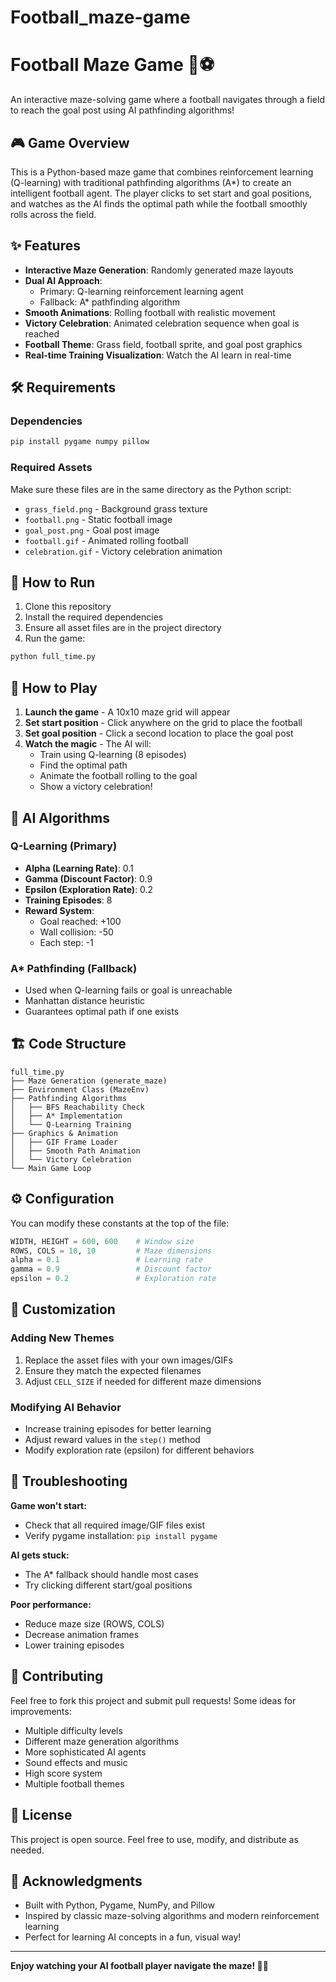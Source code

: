 # Football_maze-game

# Football Maze Game 🏈⚽

An interactive maze-solving game where a football navigates through a field to reach the goal post using AI pathfinding algorithms!

## 🎮 Game Overview

This is a Python-based maze game that combines reinforcement learning (Q-learning) with traditional pathfinding algorithms (A*) to create an intelligent football agent. The player clicks to set start and goal positions, and watches as the AI finds the optimal path while the football smoothly rolls across the field.

## ✨ Features

- **Interactive Maze Generation**: Randomly generated maze layouts
- **Dual AI Approach**: 
  - Primary: Q-learning reinforcement learning agent
  - Fallback: A* pathfinding algorithm
- **Smooth Animations**: Rolling football with realistic movement
- **Victory Celebration**: Animated celebration sequence when goal is reached
- **Football Theme**: Grass field, football sprite, and goal post graphics
- **Real-time Training Visualization**: Watch the AI learn in real-time

## 🛠️ Requirements

### Dependencies
```bash
pip install pygame numpy pillow
```

### Required Assets
Make sure these files are in the same directory as the Python script:

- `grass_field.png` - Background grass texture
- `football.png` - Static football image
- `goal_post.png` - Goal post image
- `football.gif` - Animated rolling football
- `celebration.gif` - Victory celebration animation

## 🚀 How to Run

1. Clone this repository
2. Install the required dependencies
3. Ensure all asset files are in the project directory
4. Run the game:
```bash
python full_time.py
```

## 🎯 How to Play

1. **Launch the game** - A 10x10 maze grid will appear
2. **Set start position** - Click anywhere on the grid to place the football
3. **Set goal position** - Click a second location to place the goal post
4. **Watch the magic** - The AI will:
   - Train using Q-learning (8 episodes)
   - Find the optimal path
   - Animate the football rolling to the goal
   - Show a victory celebration!

## 🧠 AI Algorithms

### Q-Learning (Primary)
- **Alpha (Learning Rate)**: 0.1
- **Gamma (Discount Factor)**: 0.9
- **Epsilon (Exploration Rate)**: 0.2
- **Training Episodes**: 8
- **Reward System**:
  - Goal reached: +100
  - Wall collision: -50
  - Each step: -1

### A* Pathfinding (Fallback)
- Used when Q-learning fails or goal is unreachable
- Manhattan distance heuristic
- Guarantees optimal path if one exists

## 🏗️ Code Structure

```
full_time.py
├── Maze Generation (generate_maze)
├── Environment Class (MazeEnv)
├── Pathfinding Algorithms
│   ├── BFS Reachability Check
│   ├── A* Implementation
│   └── Q-Learning Training
├── Graphics & Animation
│   ├── GIF Frame Loader
│   ├── Smooth Path Animation
│   └── Victory Celebration
└── Main Game Loop
```

## ⚙️ Configuration

You can modify these constants at the top of the file:

```python
WIDTH, HEIGHT = 600, 600    # Window size
ROWS, COLS = 10, 10         # Maze dimensions
alpha = 0.1                 # Learning rate
gamma = 0.9                 # Discount factor
epsilon = 0.2               # Exploration rate
```

## 🎨 Customization

### Adding New Themes
1. Replace the asset files with your own images/GIFs
2. Ensure they match the expected filenames
3. Adjust `CELL_SIZE` if needed for different maze dimensions

### Modifying AI Behavior
- Increase training episodes for better learning
- Adjust reward values in the `step()` method
- Modify exploration rate (epsilon) for different behaviors

## 🐛 Troubleshooting

**Game won't start:**
- Check that all required image/GIF files exist
- Verify pygame installation: `pip install pygame`

**AI gets stuck:**
- The A* fallback should handle most cases
- Try clicking different start/goal positions

**Poor performance:**
- Reduce maze size (ROWS, COLS)
- Decrease animation frames
- Lower training episodes

## 🤝 Contributing

Feel free to fork this project and submit pull requests! Some ideas for improvements:

- Multiple difficulty levels
- Different maze generation algorithms
- More sophisticated AI agents
- Sound effects and music
- High score system
- Multiple football themes

## 📝 License

This project is open source. Feel free to use, modify, and distribute as needed.

## 🙏 Acknowledgments

- Built with Python, Pygame, NumPy, and Pillow
- Inspired by classic maze-solving algorithms and modern reinforcement learning
- Perfect for learning AI concepts in a fun, visual way!

---

**Enjoy watching your AI football player navigate the maze! 🏈🎯**
